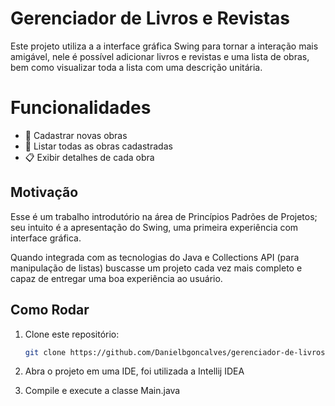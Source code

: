 # Gerenciador de Livros e Revistas

Este projeto utiliza a a interface gráfica Swing para tornar a interação mais amigável, nele é possível adicionar livros e revistas e uma lista de obras, bem como visualizar toda a lista com uma descrição unitária.

# Funcionalidades
- 📖 Cadastrar novas obras
- 📜 Listar todas as obras cadastradas
- 📋 Exibir detalhes de cada obra

## Motivação
Esse é um trabalho introdutório na área de Princípios Padrões de Projetos; seu intuito é a apresentação do Swing, uma primeira experiência com interface gráfica.

Quando integrada com as tecnologias do Java e Collections API (para manipulação de listas) buscasse um projeto cada vez mais completo e capaz de entregar uma boa experiência ao usuário.

## Como Rodar

1. Clone este repositório:
   ```bash
   git clone https://github.com/Danielbgoncalves/gerenciador-de-livros-.git

2. Abra o projeto em uma IDE, foi utilizada a Intellij IDEA

3. Compile e execute a classe Main.java
